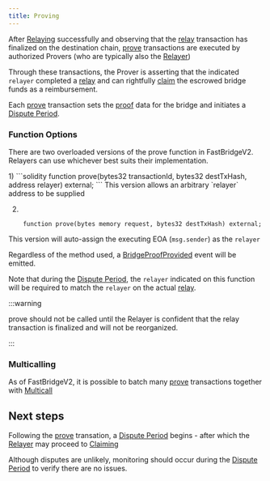 ```yaml
---
title: Proving
---
```


<!-- Reference Links -->
[relay]: https://vercel-rfq-docs.vercel.app/contracts/interfaces/IFastBridgeV2.sol/interface.IFastBridgeV2.html#relay
[prove]: https://vercel-rfq-docs.vercel.app/contracts/interfaces/IFastBridgeV2.sol/interface.IFastBridgeV2.html#prove
[dispute]: https://vercel-rfq-docs.vercel.app/contracts/interfaces/IFastBridge.sol/interface.IFastBridge.html#dispute
[claim]: https://vercel-rfq-docs.vercel.app/contracts/interfaces/IFastBridgeV2.sol/interface.IFastBridgeV2.html#claim
[cancel]: https://vercel-rfq-docs.vercel.app/contracts/interfaces/IFastBridgeV2.sol/interface.IFastBridgeV2.html#cancel
[proof]: https://vercel-rfq-docs.vercel.app/contracts/interfaces/IFastBridgeV2.sol/interface.IFastBridgeV2.html#bridgetxdetails
[BridgeRequested]: https://vercel-rfq-docs.vercel.app/contracts/interfaces/IFastBridge.sol/interface.IFastBridge.html#bridgerequested
[BridgeTransactionV2]: https://vercel-rfq-docs.vercel.app/contracts/interfaces/IFastBridgeV2.sol/interface.IFastBridgeV2.html#bridgetransactionv2
[BridgeRelayed]: https://vercel-rfq-docs.vercel.app/contracts/interfaces/IFastBridge.sol/interface.IFastBridge.html#bridgerelayed
[BridgeProofProvided]: https://vercel-rfq-docs.vercel.app/contracts/interfaces/IFastBridge.sol/interface.IFastBridge.html#bridgeproofprovided
[Cancel Delay]: https://vercel-rfq-docs.vercel.app/contracts/FastBridge.sol/contract.FastBridge.html#refund_delay
[Multicall]: https://vercel-rfq-docs.vercel.app/contracts/interfaces/IMulticallTarget.sol/interface.IMulticallTarget.html

[Quoter API]: /docs/RFQ/Quoting/Quoter%20API/
[Dispute Period]: /docs/RFQ/Security/#dispute-period
[Quoting]: /docs/RFQ/Quoting
[Bridging]: /docs/RFQ/Bridging
[Relaying]: /docs/RFQ/Relaying
[Proving]: /docs/RFQ/Proving
[Claiming]: /docs/RFQ/Claiming
[Canceling]: /docs/RFQ/Canceling
[Security]: /docs/RFQ/Security
[Exclusivity]: /docs/RFQ/Exclusivity

[User]: /docs/RFQ/#entities
[Quoter]: /docs/RFQ/#entities
[Prover]: /docs/RFQ/#entities
[Relayer]: /docs/RFQ/#entities
[Guard]: /docs/RFQ/#entities
[Canceler]: /docs/RFQ/#entities

After [Relaying] successfully and observing that the [relay] transaction has finalized on the destination chain, [prove] transactions are executed by authorized Provers (who are typically also the [Relayer])

Through these transactions, the Prover is asserting that the indicated `relayer` completed a [relay] and can rightfully [claim] the escrowed bridge funds as a reimbursement.

Each [prove] transaction sets the [proof] data for the bridge and initiates a [Dispute Period].

### Function Options

There are two overloaded versions of the prove function in FastBridgeV2. Relayers can use whichever best suits their implementation.

<div style={{ marginLeft: '20px' }}>
1)
```solidity
    function prove(bytes32 transactionId, bytes32 destTxHash, address relayer) external;
```
This version allows an arbitrary `relayer` address to be supplied

2)
```solidity
    function prove(bytes memory request, bytes32 destTxHash) external;
```
This version will auto-assign the executing EOA (`msg.sender`) as the `relayer`
</div>

Regardless of the method used, a [BridgeProofProvided](https://vercel-rfq-docs.vercel.app/contracts/interfaces/IFastBridge.sol/interface.IFastBridge.html#bridgeproofprovided) event will be emitted.

Note that during the [Dispute Period], the `relayer` indicated on this function will be required to match the `relayer` on the actual [relay].

:::warning

prove should not be called until the Relayer is confident that the relay transaction is finalized and will not be reorganized.

:::

### Multicalling

As of FastBridgeV2, it is possible to batch many [prove] transactions together with [Multicall]


## Next steps

Following the [prove] transation, a [Dispute Period] begins - after which the [Relayer] may proceed to [Claiming]

Although disputes are unlikely, monitoring should occur during the [Dispute Period] to verify there are no issues.
